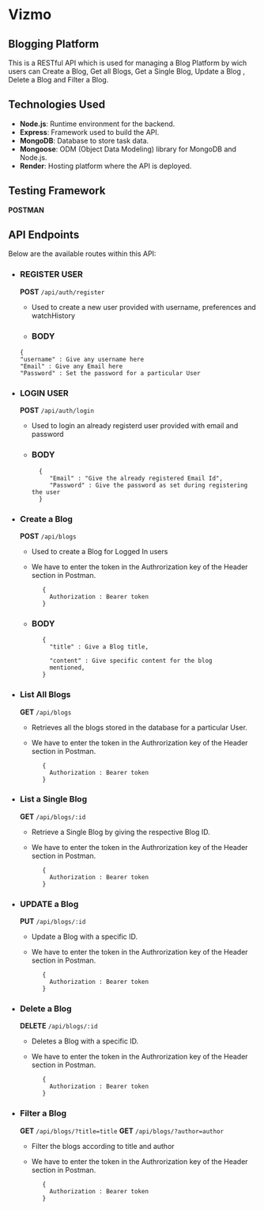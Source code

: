 ﻿# Vizmo

## Blogging Platform
This is a RESTful API which is used for managing a Blog Platform by wich users can Create a Blog, Get all Blogs, Get a Single Blog, Update a Blog , Delete a Blog and Filter a Blog. 

## Technologies Used
*  **Node.js**: Runtime environment for the backend.
* **Express**: Framework used to build the API.
* **MongoDB**: Database to store task data.
* **Mongoose**: ODM (Object Data Modeling) library for MongoDB and Node.js.
* **Render**: Hosting platform where the API is deployed.

## Testing Framework
 **POSTMAN**

## API Endpoints
Below are the available routes within this API:

* ### REGISTER USER
    **POST**  `/api/auth/register`
     
     * Used to create a new user provided with username, preferences and watchHistory

     * ### BODY
      {
      "username" : Give any username here
      "Email" : Give any Email here
      "Password" : Set the password for a particular User

*  ### LOGIN USER
     **POST** `/api/auth/login`

     * Used to login an already registerd user provided with email and password

     * ### BODY
             {
                "Email" : "Give the already registered Email Id",
                "Password" : Give the password as set during registering the user
             }

* ### Create a Blog
   **POST**  `/api/blogs`

   * Used to create a Blog for Logged In users
   * We have to enter the token in the Authrorization key of the Header section in Postman.

            {
              Authorization : Bearer token
            }

   * ### BODY
            {
              "title" : Give a Blog title,

              "content" : Give specific content for the blog
              mentioned,
            }

* ### List All Blogs
   **GET** `/api/blogs`

   * Retrieves all the blogs stored in the database for a particular User.
   * We have to enter the token in the Authrorization key of the Header section in Postman.
   
            {
              Authorization : Bearer token
            }

* ### List a Single Blog

   **GET** `/api/blogs/:id`

   * Retrieve a Single Blog by giving the respective Blog ID.
   * We have to enter the token in the Authrorization key of the Header section in Postman.
   
            {
              Authorization : Bearer token
            }


* ### UPDATE a Blog
   **PUT** `/api/blogs/:id`

   * Update a Blog with a specific ID.
   * We have to enter the token in the Authrorization key of the Header section in Postman.
   
            {
              Authorization : Bearer token
            }

     
* ### Delete a Blog
   **DELETE** `/api/blogs/:id`

   * Deletes a Blog with a specific ID.
   * We have to enter the token in the Authrorization key of the Header section in Postman.
   
            {
              Authorization : Bearer token
            }

* ### Filter a Blog
   **GET** `/api/blogs/?title=title`
   **GET** `/api/blogs/?author=author`

   * Filter the blogs according to title and author
   * We have to enter the token in the Authrorization key of the Header section in Postman.
   
            {
              Authorization : Bearer token
            }
